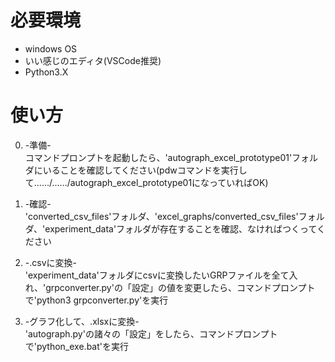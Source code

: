 # 必要環境
- windows OS
- いい感じのエディタ(VSCode推奨)
- Python3.X

# 使い方
0. -準備-  
コマンドプロンプトを起動したら、'autograph_excel_prototype01'フォルダにいることを確認してください(pdwコマンドを実行して....../....../autograph_excel_prototype01になっていればOK)

1. -確認-  
'converted_csv_files'フォルダ、'excel_graphs/converted_csv_files'フォルダ、'experiment_data'フォルダが存在することを確認、なければつくってください

2. -.csvに変換-  
'experiment_data'フォルダにcsvに変換したいGRPファイルを全て入れ、'grpconverter.py'の「設定」の値を変更したら、コマンドプロンプトで'python3 grpconverter.py'を実行

3. -グラフ化して、.xlsxに変換-  
'autograph.py'の諸々の「設定」をしたら、コマンドプロンプトで'python_exe.bat'を実行